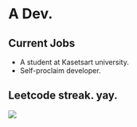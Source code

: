 # A Dev.
## Current Jobs
- A student at Kasetsart university.
- Self-proclaim developer.

## Leetcode streak. yay.
![](https://leetcard.jacoblin.cool/Nizaxga?ext=heatmap)
